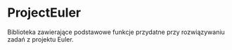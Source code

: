 # ProjectEuler
Biblioteka zawierające podstawowe funkcje przydatne przy rozwiązywaniu zadań z projektu Euler.
